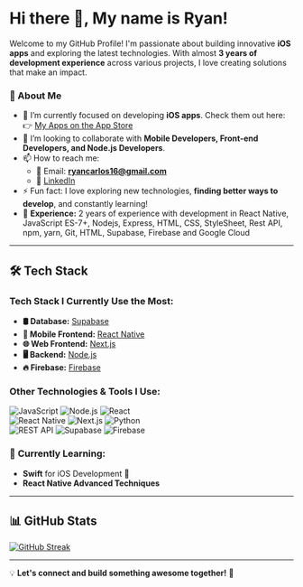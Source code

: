 # Hi there 👋, My name is Ryan!

Welcome to my GitHub Profile! I'm passionate about building innovative **iOS apps** and exploring the latest technologies. With almost **3 years of development experience** across various projects, I love creating solutions that make an impact.  

### 🚀 About Me  
- 🔭 I’m currently focused on developing **iOS apps**. Check them out here:  
  👉 [My Apps on the App Store](https://apps.apple.com/us/developer/ryan-costa/id1759042818)  
- 👯 I’m looking to collaborate with **Mobile Developers, Front-end Developers, and Node.js Developers**.  
- 📫 How to reach me:  
  - 📧 Email: **ryancarlos16@gmail.com**  
  - 💼 [LinkedIn](https://www.linkedin.com/in/seu-perfil)  
- ⚡ Fun fact: I love exploring new technologies, **finding better ways to develop**, and constantly learning!  
- 💼 **Experience:** 2 years of experience with development in React Native, JavaScript ES-7+, Nodejs, Express, HTML, CSS, StyleSheet, Rest API, npm, yarn, Git, HTML, Supabase, Firebase and Google Cloud

---

## 🛠️ Tech Stack  

### **Tech Stack I Currently Use the Most:**  
- **🛢️ Database:** [Supabase](https://supabase.com/)  
- **📱 Mobile Frontend:** [React Native](https://reactnative.dev/)  
- **🌐 Web Frontend:** [Next.js](https://nextjs.org/)  
- **🖥️ Backend:** [Node.js](https://nodejs.org/)  
- **🔥 Firebase:** [Firebase](https://firebase.google.com/)  

### **Other Technologies & Tools I Use:**  
![JavaScript](https://img.shields.io/badge/-JavaScript-F7DF1E?logo=javascript&logoColor=black&style=for-the-badge) ![Node.js](https://img.shields.io/badge/-Node.js-339933?logo=node.js&logoColor=white&style=for-the-badge) ![React](https://img.shields.io/badge/-React-61DAFB?logo=react&logoColor=black&style=for-the-badge)  
![React Native](https://img.shields.io/badge/-React%20Native-61DAFB?logo=react&logoColor=black&style=for-the-badge) ![Next.js](https://img.shields.io/badge/-Next.js-000000?logo=next.js&logoColor=white&style=for-the-badge) ![Python](https://img.shields.io/badge/-Python-3776AB?logo=python&logoColor=white&style=for-the-badge)  
![REST API](https://img.shields.io/badge/-REST%20API-FF6F00?style=for-the-badge) ![Supabase](https://img.shields.io/badge/-Supabase-3ECF8E?logo=supabase&logoColor=white&style=for-the-badge) ![Firebase](https://img.shields.io/badge/-Firebase-FFCA28?logo=firebase&logoColor=white&style=for-the-badge)

### 🌱 **Currently Learning:**  
- **Swift** for iOS Development 📱  
- **React Native Advanced Techniques**  

---

## 📊 GitHub Stats  
[![GitHub Streak](https://streak-stats.demolab.com?user=ryan-carloso&theme=javascript&hide_border=true)](https://git.io/streak-stats)  

---

💡 **Let's connect and build something awesome together!** 🚀
